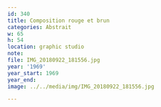 ```yaml
---
id: 340
title: Composition rouge et brun
categories: Abstrait
w: 65
h: 54
location: graphic studio
note:
file: IMG_20180922_181556.jpg
year: '1969'
year_start: 1969
year_end:
image: ../../media/img/IMG_20180922_181556.jpg

---
```

